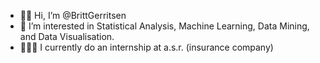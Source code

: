 - 👋🏼 Hi, I’m @BrittGerritsen
- 👀 I’m interested in Statistical Analysis, Machine Learning, Data Mining, and Data Visualisation.
- 👩🏼‍💻 I currently do an internship at a.s.r. (insurance company)

